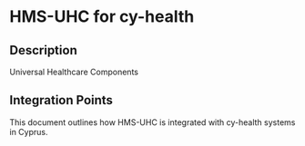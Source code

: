 # HMS-UHC for cy-health

## Description

Universal Healthcare Components

## Integration Points

This document outlines how HMS-UHC is integrated with cy-health systems in Cyprus.

